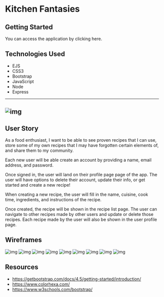 # Kitchen Fantasies

## Getting Started
You can access the application by clicking here.

## Technologies Used
 - EJS
 - CSS3
 - Bootstrap
 - JavaScript
 - Node
 - Express
---
![img](public/images/pic1.png)
---
## User Story
As a food enthusiast, I want to be able to see proven recipes that I can use, store some of my own recipes that I may have forgotten certain elements of, and share them to my community. 

Each new user will be able create an account by providing a name, email address, and password. 

Once signed in, the user will land on their profile page page of the app. The user will have options to delete their account, update their info, or get started and create a new recipe! 

When creating a new recipe, the user will fill in the name, cuisine, cook time, ingredients, and instructions of the recipe. 

Once created, the recipe will be shown in the recipe list page. The user can navigate to other recipes made by other users and update or delete those recipes. Each recipe made by the user will also be shown in the user profile page. 

## Wireframes
![img](public/images/pic2.png)
![img](public/images/pic3.png)
![img](public/images/pic4.png)
![img](public/images/pic5.png)
![img](public/images/pic6.png)
![img](public/images/pic7.png)
![img](public/images/pic8.png)
![img](public/images/pic9.png)
![img](public/images/pic10.png)

## Resources
- https://getbootstrap.com/docs/4.5/getting-started/introduction/
- https://www.colorhexa.com/
- https://www.w3schools.com/bootstrap/